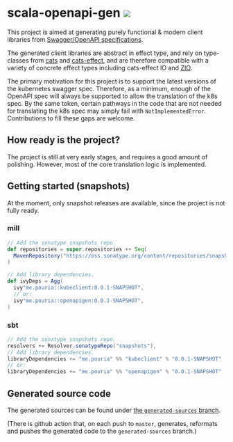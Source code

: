 # scala-openapi-gen ![](https://github.com/pmellati/scala-openapi-gen/workflows/CI/badge.svg)

This project is aimed at generating purely functional & modern client libraries from [Swagger/OpenAPI specifications](https://en.wikipedia.org/wiki/OpenAPI_Specification).

The generated client libraries are abstract in effect type, and rely on type-classes from [cats](https://typelevel.org/cats/) and [cats-effect](https://typelevel.org/cats-effect/), and are therefore compatible with a variety of concrete effect types including cats-effect IO and [ZIO](https://zio.dev/).

The primary motivation for this project is to support the latest versions of the kubernetes swagger spec. Therefore, as a minimum, enough of the OpenAPI spec will always be supported to allow the translation of the k8s spec. By the same token, certain pathways in the code that are not needed for translating the k8s spec may simply fail with `NotImplementedError`. Contributions to fill these gaps are welcome.

## How ready is the project?

The project is still at very early stages, and requires a good amount of polishing. However, most of the core translation logic is implemented.

## Getting started (snapshots)

At the moment, only snapshot releases are available, since the project is not fully ready.

### mill

```scala
// Add the sonatype snapshots repo.
def repositories = super.repositories ++ Seq(
  MavenRepository("https://oss.sonatype.org/content/repositories/snapshots")
)

// Add library dependencies.
def ivyDeps = Agg(
  ivy"me.pouria::kubeclient:0.0.1-SNAPSHOT",
  // or:
  ivy"me.pouria::openapigen:0.0.1-SNAPSHOT",
)
```

### sbt

```scala
// Add the sonatype snapshots repo.
resolvers += Resolver.sonatypeRepo("snapshots"),
// Add library dependencies.
libraryDependencies += "me.pouria" %% "kubeclient" % "0.0.1-SNAPSHOT"
// or:
libraryDependencies += "me.pouria" %% "openapigen" % "0.0.1-SNAPSHOT"
```

## Generated source code

The generated sources can be found under [the `generated-sources` branch](https://github.com/pmellati/scala-openapi-gen/tree/generated-sources/kubeclient/generatedSrc/kubeclient).

(There is github action that, on each push to `master`, generates, reformats and pushes the generated code to the `generated-sources` branch.)